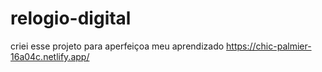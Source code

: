 # relogio-digital
criei esse projeto para aperfeiçoa meu aprendizado 
https://chic-palmier-16a04c.netlify.app/
